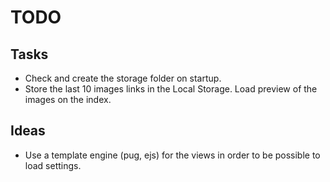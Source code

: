 # TODO

## Tasks

 - Check and create the storage folder on startup.
 - Store the last 10 images links in the Local Storage. Load preview of the images on the index.

## Ideas
 - Use a template engine (pug, ejs) for the views in order to be possible to load settings.
